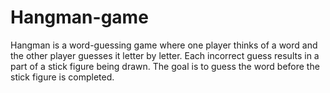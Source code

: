 # Hangman-game
Hangman is a word-guessing game where one player thinks of a word and the other player guesses it letter by letter. Each incorrect guess results in a part of a stick figure being drawn. The goal is to guess the word before the stick figure is completed.
